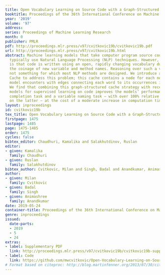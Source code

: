 ```yaml
---
title: Open Vocabulary Learning on Source Code with a Graph-Structured Cache
booktitle: Proceedings of the 36th International Conference on Machine Learning
year: '2019'
volume: '97'
address: 
series: Proceedings of Machine Learning Research
month: 0
publisher: PMLR
pdf: http://proceedings.mlr.press/v97/cvitkovic19b/cvitkovic19b.pdf
url: http://proceedings.mlr.press/v97/cvitkovic19b.html
abstract: Machine learning models that take computer program source code as input
  typically use Natural Language Processing (NLP) techniques. However, a major challenge
  is that code is written using an open, rapidly changing vocabulary due to, e.g.,
  the coinage of new variable and method names. Reasoning over such a vocabulary is
  not something for which most NLP methods are designed. We introduce a Graph-Structured
  Cache to address this problem; this cache contains a node for each new word the
  model encounters with edges connecting each word to its occurrences in the code.
  We find that combining this graph-structured cache strategy with recent Graph-Neural-Network-based
  models for supervised learning on code improves the models’ performance on a code
  completion task and a variable naming task — with over 100% relative improvement
  on the latter — at the cost of a moderate increase in computation time.
layout: inproceedings
id: cvitkovic19b
tex_title: Open Vocabulary Learning on Source Code with a Graph-Structured Cache
firstpage: 1475
lastpage: 1485
page: 1475-1485
order: 1475
cycles: false
bibtex_editor: Chaudhuri, Kamalika and Salakhutdinov, Ruslan
editor:
- given: Kamalika
  family: Chaudhuri
- given: Ruslan
  family: Salakhutdinov
bibtex_author: Cvitkovic, Milan and Singh, Badal and Anandkumar, Animashree
author:
- given: Milan
  family: Cvitkovic
- given: Badal
  family: Singh
- given: Animashree
  family: Anandkumar
date: 2019-05-24
container-title: Proceedings of the 36th International Conference on Machine Learning
genre: inproceedings
issued:
  date-parts:
  - 2019
  - 5
  - 24
extras:
- label: Supplementary PDF
  link: http://proceedings.mlr.press/v97/cvitkovic19b/cvitkovic19b-supp.pdf
- label: Code
  link: https://github.com/mwcvitkovic/Open-Vocabulary-Learning-on-Source-Code-with-a-Graph-Structured-Cache
# Format based on citeproc: http://blog.martinfenner.org/2013/07/30/citeproc-yaml-for-bibliographies/
---
```

